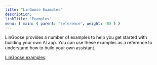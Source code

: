 ```yaml
---
title: "LinGoose Examples"
description:
linkTitle: "Examples"
menu: { main: { parent: 'reference', weight: -88 } }
---
```


LinGoose provides a number of examples to help you get started with building your own AI app. You can use these examples as a reference to understand how to build your own assistant. 

[LinGoose examples](https://github.com/jwfriese/lingoose/tree/main/examples)